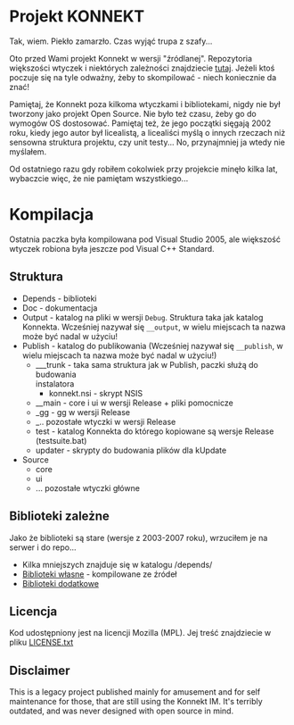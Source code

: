 Projekt KONNEKT
===============

Tak, wiem. Piekło zamarzło. Czas wyjąć trupa z szafy...

Oto przed Wami projekt Konnekt w wersji "źródlanej". Repozytoria większości 
wtyczek i niektórych zależności znajdziecie [tutaj](https://github.com/Konnekt). Jeżeli ktoś poczuje się na tyle odważny, żeby to skompilować - niech koniecznie da znać!

Pamiętaj, że Konnekt poza kilkoma wtyczkami i bibliotekami, nigdy nie był
tworzony jako projekt Open Source. Nie było też czasu, żeby go do wymogów OS
dostosować. Pamiętaj też, że jego początki sięgają 2002 roku, kiedy jego autor
był licealistą, a licealiści myślą o innych rzeczach niż sensowna struktura
projektu, czy unit testy... No, przynajmniej ja wtedy nie myślałem.

Od ostatniego razu gdy robiłem cokolwiek przy projekcie minęło kilka lat, 
wybaczcie więc, że nie pamiętam wszystkiego...

# Kompilacja

Ostatnia paczka była kompilowana pod Visual Studio 2005, ale większość wtyczek 
robiona była jeszcze pod Visual C++ Standard.

## Struktura

 - Depends - biblioteki
 - Doc - dokumentacja
 - Output - katalog na pliki w wersji `Debug`. Struktura taka jak katalog
   Konnekta. Wcześniej nazywał się `__output`, w wielu miejscach ta nazwa może
   być nadal w użyciu!
 - Publish - katalog do publikowania (Wcześniej nazywał się `__publish`, w 
   wielu miejscach ta nazwa może być nadal w użyciu!)
   - ___trunk - taka sama struktura jak w Publish, paczki służą do budowania  
     instalatora
     - konnekt.nsi - skrypt NSIS
   - __main - core i ui w wersji Release + pliki pomocnicze
   - _gg - gg w wersji Release
   - _.. pozostałe wtyczki w wersji Release
   - test - katalog Konnekta do którego kopiowane są wersje Release (testsuite.bat)
   - updater - skrypty do budowania plików dla kUpdate
 - Source
   - core
   - ui
   - ... pozostałe wtyczki główne


## Biblioteki zależne

Jako że biblioteki są stare (wersje z 2003-2007 roku), wrzuciłem je na serwer i do repo...

- Kilka mniejszych znajduje się w katalogu /depends/
- [Biblioteki własne](http://www.konnekt.info/sdk-files/lib.zip) - kompilowane ze źródeł
- [Biblioteki dodatkowe](http://www.konnekt.info/sdk-files/)

## Licencja

Kod udostępniony jest na licencji Mozilla (MPL). Jej treść znajdziecie w pliku [LICENSE.txt](LICENSE.txt)

## Disclaimer

This is a legacy project published mainly for amusement and for self maintenance for those, that are still using the Konnekt IM.
It's terribly outdated, and was never designed with open source in mind.

